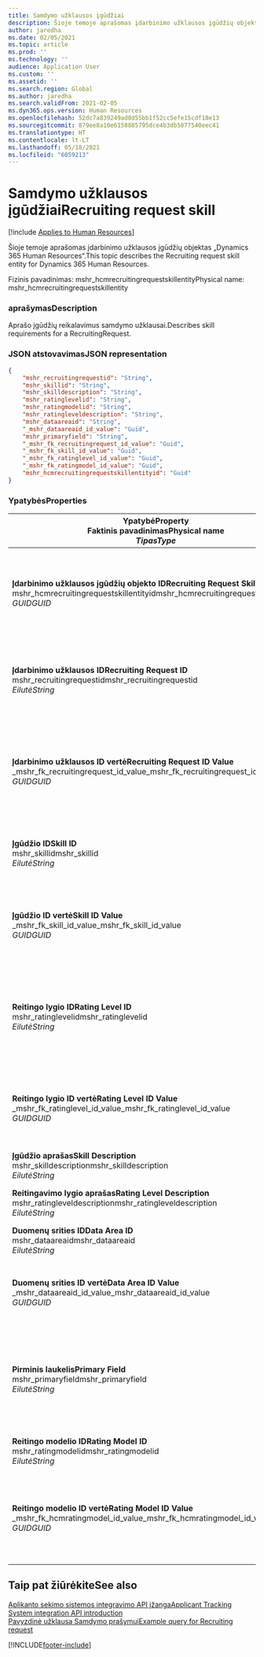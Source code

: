 ```yaml
---
title: Samdymo užklausos įgūdžiai
description: Šioje temoje aprašomas įdarbinimo užklausos įgūdžių objektas „Dynamics 365 Human Resources“.
author: jaredha
ms.date: 02/05/2021
ms.topic: article
ms.prod: ''
ms.technology: ''
audience: Application User
ms.custom: ''
ms.assetid: ''
ms.search.region: Global
ms.author: jaredha
ms.search.validFrom: 2021-02-05
ms.dyn365.ops.version: Human Resources
ms.openlocfilehash: 52dc7a839249ad8d55bb1f52cc5efe15cdf18e13
ms.sourcegitcommit: 879ee8a10e6158885795dce4b3db5077540eec41
ms.translationtype: HT
ms.contentlocale: lt-LT
ms.lasthandoff: 05/18/2021
ms.locfileid: "6059213"
---
```

# <a name="recruiting-request-skill"></a><span data-ttu-id="7d707-103">Samdymo užklausos įgūdžiai</span><span class="sxs-lookup"><span data-stu-id="7d707-103">Recruiting request skill</span></span>

[!include [Applies to Human Resources](../includes/applies-to-hr.md)]

<span data-ttu-id="7d707-104">Šioje temoje aprašomas įdarbinimo užklausos įgūdžių objektas „Dynamics 365 Human Resources“.</span><span class="sxs-lookup"><span data-stu-id="7d707-104">This topic describes the Recruiting request skill entity for Dynamics 365 Human Resources.</span></span>

<span data-ttu-id="7d707-105">Fizinis pavadinimas: mshr_hcmrecruitingrequestskillentity</span><span class="sxs-lookup"><span data-stu-id="7d707-105">Physical name: mshr_hcmrecruitingrequestskillentity</span></span>

### <a name="description"></a><span data-ttu-id="7d707-106">aprašymas</span><span class="sxs-lookup"><span data-stu-id="7d707-106">Description</span></span>

<span data-ttu-id="7d707-107">Aprašo įgūdžių reikalavimus samdymo užklausai.</span><span class="sxs-lookup"><span data-stu-id="7d707-107">Describes skill requirements for a RecruitingRequest.</span></span>

### <a name="json-representation"></a><span data-ttu-id="7d707-108">JSON atstovavimas</span><span class="sxs-lookup"><span data-stu-id="7d707-108">JSON representation</span></span>

```json
{
    "mshr_recruitingrequestid": "String",
    "mshr_skillid": "String",
    "mshr_skilldescription": "String",
    "mshr_ratinglevelid": "String",
    "mshr_ratingmodelid": "String",
    "mshr_ratingleveldescription": "String",
    "mshr_dataareaid": "String",
    "_mshr_dataareaid_id_value": "Guid",
    "mshr_primaryfield": "String",
    "_mshr_fk_recruitingrequest_id_value": "Guid",
    "_mshr_fk_skill_id_value": "Guid",
    "_mshr_fk_ratinglevel_id_value": "Guid",
    "_mshr_fk_ratingmodel_id_value": "Guid",
    "mshr_hcmrecruitingrequestskillentityid": "Guid"
}
```

### <a name="properties"></a><span data-ttu-id="7d707-109">Ypatybės</span><span class="sxs-lookup"><span data-stu-id="7d707-109">Properties</span></span>

| <span data-ttu-id="7d707-110">Ypatybė</span><span class="sxs-lookup"><span data-stu-id="7d707-110">Property</span></span><br><span data-ttu-id="7d707-111">**Faktinis pavadinimas**</span><span class="sxs-lookup"><span data-stu-id="7d707-111">**Physical name**</span></span><br><span data-ttu-id="7d707-112">**_Tipas_**</span><span class="sxs-lookup"><span data-stu-id="7d707-112">**_Type_**</span></span> | <span data-ttu-id="7d707-113">Naudoti</span><span class="sxs-lookup"><span data-stu-id="7d707-113">Use</span></span> | <span data-ttu-id="7d707-114">aprašymas</span><span class="sxs-lookup"><span data-stu-id="7d707-114">Description</span></span> |
| --- | --- | --- |
| <span data-ttu-id="7d707-115">**Įdarbinimo užklausos įgūdžių objekto ID**</span><span class="sxs-lookup"><span data-stu-id="7d707-115">**Recruiting Request Skill Entity ID**</span></span><br><span data-ttu-id="7d707-116">mshr_hcmrecruitingrequestskillentityid</span><span class="sxs-lookup"><span data-stu-id="7d707-116">mshr_hcmrecruitingrequestskillentityid</span></span><br><span data-ttu-id="7d707-117">*GUID*</span><span class="sxs-lookup"><span data-stu-id="7d707-117">*GUID*</span></span> | <span data-ttu-id="7d707-118">Tik skaitomas</span><span class="sxs-lookup"><span data-stu-id="7d707-118">Read-only</span></span><br><span data-ttu-id="7d707-119">Būtina</span><span class="sxs-lookup"><span data-stu-id="7d707-119">Required</span></span> | <span data-ttu-id="7d707-120">Sistemos sukurtas unikalus identifikatorius **Samdymo užklausos įgūdžių** užklausai.</span><span class="sxs-lookup"><span data-stu-id="7d707-120">System-generated unique identifier for the **Recruiting Request Skill** record.</span></span> |
| <span data-ttu-id="7d707-121">**Įdarbinimo užklausos ID**</span><span class="sxs-lookup"><span data-stu-id="7d707-121">**Recruiting Request ID**</span></span><br><span data-ttu-id="7d707-122">mshr_recruitingrequestid</span><span class="sxs-lookup"><span data-stu-id="7d707-122">mshr_recruitingrequestid</span></span><br><span data-ttu-id="7d707-123">*Eilutė*</span><span class="sxs-lookup"><span data-stu-id="7d707-123">*String*</span></span> | <span data-ttu-id="7d707-124">Rašyti kartą</span><span class="sxs-lookup"><span data-stu-id="7d707-124">Write-once</span></span><br><span data-ttu-id="7d707-125">Būtina</span><span class="sxs-lookup"><span data-stu-id="7d707-125">Required</span></span> | <span data-ttu-id="7d707-126">Vartotojo perskaitomas unikalus susijusio identifikatoriaus samdymo užklausai.</span><span class="sxs-lookup"><span data-stu-id="7d707-126">The user-readable unique identifier of the associated recruiting request.</span></span> |
| <span data-ttu-id="7d707-127">**Įdarbinimo užklausos ID vertė**</span><span class="sxs-lookup"><span data-stu-id="7d707-127">**Recruiting Request ID Value**</span></span><br><span data-ttu-id="7d707-128">_mshr_fk_recruitingrequest_id_value</span><span class="sxs-lookup"><span data-stu-id="7d707-128">_mshr_fk_recruitingrequest_id_value</span></span><br><span data-ttu-id="7d707-129">*GUID*</span><span class="sxs-lookup"><span data-stu-id="7d707-129">*GUID*</span></span> | <span data-ttu-id="7d707-130">Tik skaitomas</span><span class="sxs-lookup"><span data-stu-id="7d707-130">Read-only</span></span><br><span data-ttu-id="7d707-131">Būtina</span><span class="sxs-lookup"><span data-stu-id="7d707-131">Required</span></span><br> <span data-ttu-id="7d707-132">Užsienio raktas: mshr_hcmrecruitingrequestentityid mshr_hcmrecruitingrequestentity objektas</span><span class="sxs-lookup"><span data-stu-id="7d707-132">Foreign key: mshr_hcmrecruitingrequestentityid of mshr_hcmrecruitingrequestentity entity</span></span> | <span data-ttu-id="7d707-133">Sistemos sukurtas unikalus idnetifikatorius susijusio samdymo užklausai.</span><span class="sxs-lookup"><span data-stu-id="7d707-133">System-generated unique identifier of the associated recruiting request.</span></span> |
| <span data-ttu-id="7d707-134">**Įgūdžio ID**</span><span class="sxs-lookup"><span data-stu-id="7d707-134">**Skill ID**</span></span><br><span data-ttu-id="7d707-135">mshr_skillid</span><span class="sxs-lookup"><span data-stu-id="7d707-135">mshr_skillid</span></span><br><span data-ttu-id="7d707-136">*Eilutė*</span><span class="sxs-lookup"><span data-stu-id="7d707-136">*String*</span></span><br> | <span data-ttu-id="7d707-137">Rašyti kartą</span><span class="sxs-lookup"><span data-stu-id="7d707-137">Write-once</span></span><br><span data-ttu-id="7d707-138">Būtina</span><span class="sxs-lookup"><span data-stu-id="7d707-138">Required</span></span> | <span data-ttu-id="7d707-139">Vartotojo perskaitomas unikalus būtinų įgūdžių idnetifikatorius.</span><span class="sxs-lookup"><span data-stu-id="7d707-139">The user-readable unique identifier of the required skill.</span></span> |
| <span data-ttu-id="7d707-140">**Įgūdžio ID vertė**</span><span class="sxs-lookup"><span data-stu-id="7d707-140">**Skill ID Value**</span></span><br><span data-ttu-id="7d707-141">_mshr_fk_skill_id_value</span><span class="sxs-lookup"><span data-stu-id="7d707-141">_mshr_fk_skill_id_value</span></span><br><span data-ttu-id="7d707-142">*GUID*</span><span class="sxs-lookup"><span data-stu-id="7d707-142">*GUID*</span></span> | <span data-ttu-id="7d707-143">Tik skaitomas</span><span class="sxs-lookup"><span data-stu-id="7d707-143">Read-only</span></span><br><span data-ttu-id="7d707-144">Būtina</span><span class="sxs-lookup"><span data-stu-id="7d707-144">Required</span></span><br><span data-ttu-id="7d707-145">Užsienio raktas: mshr_hcmskillentityid mshr_hcmskillentity objektas</span><span class="sxs-lookup"><span data-stu-id="7d707-145">Foreign key: mshr_hcmskillentityid of mshr_hcmskillentity entity</span></span> | <span data-ttu-id="7d707-146">Sistemos sukurtas unikalus būtino įgūdžio identifikatorius.</span><span class="sxs-lookup"><span data-stu-id="7d707-146">System-generated unique identifier of the required skill.</span></span> |
| <span data-ttu-id="7d707-147">**Reitingo lygio ID**</span><span class="sxs-lookup"><span data-stu-id="7d707-147">**Rating Level ID**</span></span><br><span data-ttu-id="7d707-148">mshr_ratinglevelid</span><span class="sxs-lookup"><span data-stu-id="7d707-148">mshr_ratinglevelid</span></span><br><span data-ttu-id="7d707-149">*Eilutė*</span><span class="sxs-lookup"><span data-stu-id="7d707-149">*String*</span></span> | <span data-ttu-id="7d707-150">Rašyti kartą</span><span class="sxs-lookup"><span data-stu-id="7d707-150">Write-once</span></span><br><span data-ttu-id="7d707-151">Pasirinktinai</span><span class="sxs-lookup"><span data-stu-id="7d707-151">Optional</span></span> | <span data-ttu-id="7d707-152">Būtino įgūdžio lygio vertė pasirinktam darbui pagal reitingavimo modelį priskirtą įgūdžiui.</span><span class="sxs-lookup"><span data-stu-id="7d707-152">The required skill level value selected for the job, based on the rating model assigned to the skill.</span></span> |
| <span data-ttu-id="7d707-153">**Reitingo lygio ID vertė**</span><span class="sxs-lookup"><span data-stu-id="7d707-153">**Rating Level ID Value**</span></span><br><span data-ttu-id="7d707-154">_mshr_fk_ratinglevel_id_value</span><span class="sxs-lookup"><span data-stu-id="7d707-154">_mshr_fk_ratinglevel_id_value</span></span><br><span data-ttu-id="7d707-155">*GUID*</span><span class="sxs-lookup"><span data-stu-id="7d707-155">*GUID*</span></span> | <span data-ttu-id="7d707-156">Tik skaitomas</span><span class="sxs-lookup"><span data-stu-id="7d707-156">Read-only</span></span><br><span data-ttu-id="7d707-157">Pasirinktinai</span><span class="sxs-lookup"><span data-stu-id="7d707-157">Optional</span></span><br><span data-ttu-id="7d707-158">Užsienio raktas: mshr_hcmratinglevelentityid mshr_hcmratinglevelentity objektas</span><span class="sxs-lookup"><span data-stu-id="7d707-158">Foreign key: mshr_hcmratinglevelentityid of mshr_hcmratinglevelentity entity</span></span> | <span data-ttu-id="7d707-159">Sistemos sukurtas unikalus identifikatorius lygiui.</span><span class="sxs-lookup"><span data-stu-id="7d707-159">System-generated unique identifier for the level.</span></span> |
| <span data-ttu-id="7d707-160">**Įgūdžio aprašas**</span><span class="sxs-lookup"><span data-stu-id="7d707-160">**Skill Description**</span></span><br><span data-ttu-id="7d707-161">mshr_skilldescription</span><span class="sxs-lookup"><span data-stu-id="7d707-161">mshr_skilldescription</span></span><br><span data-ttu-id="7d707-162">*Eilutė*</span><span class="sxs-lookup"><span data-stu-id="7d707-162">*String*</span></span> | <span data-ttu-id="7d707-163">Tik skaitomas</span><span class="sxs-lookup"><span data-stu-id="7d707-163">Read-only</span></span><br><span data-ttu-id="7d707-164">Būtina</span><span class="sxs-lookup"><span data-stu-id="7d707-164">Required</span></span> | <span data-ttu-id="7d707-165">Įgūdžio aprašas.</span><span class="sxs-lookup"><span data-stu-id="7d707-165">The skill description.</span></span> |
| <span data-ttu-id="7d707-166">**Reitingavimo lygio aprašas**</span><span class="sxs-lookup"><span data-stu-id="7d707-166">**Rating Level Description**</span></span><br><span data-ttu-id="7d707-167">mshr_ratingleveldescription</span><span class="sxs-lookup"><span data-stu-id="7d707-167">mshr_ratingleveldescription</span></span><br><span data-ttu-id="7d707-168">*Eilutė*</span><span class="sxs-lookup"><span data-stu-id="7d707-168">*String*</span></span> | <span data-ttu-id="7d707-169">Tik skaitomas</span><span class="sxs-lookup"><span data-stu-id="7d707-169">Read-only</span></span><br><span data-ttu-id="7d707-170">Pasirinktinai</span><span class="sxs-lookup"><span data-stu-id="7d707-170">Optional</span></span> | <span data-ttu-id="7d707-171">Pasirinkto įgūdžio lygio aprašas.</span><span class="sxs-lookup"><span data-stu-id="7d707-171">The description of the selected skill level.</span></span> |
| <span data-ttu-id="7d707-172">**Duomenų srities ID**</span><span class="sxs-lookup"><span data-stu-id="7d707-172">**Data Area ID**</span></span><br><span data-ttu-id="7d707-173">mshr_dataareaid</span><span class="sxs-lookup"><span data-stu-id="7d707-173">mshr_dataareaid</span></span><br><span data-ttu-id="7d707-174">*Eilutė*</span><span class="sxs-lookup"><span data-stu-id="7d707-174">*String*</span></span> | <span data-ttu-id="7d707-175">Skaitymas/rašymas</span><span class="sxs-lookup"><span data-stu-id="7d707-175">Read/write</span></span><br><span data-ttu-id="7d707-176">Pasirinktinai</span><span class="sxs-lookup"><span data-stu-id="7d707-176">Optional</span></span> | <span data-ttu-id="7d707-177">Nurodo juridinį asmenį (įmonę).</span><span class="sxs-lookup"><span data-stu-id="7d707-177">Specifies the legal entity (company).</span></span> |
| <span data-ttu-id="7d707-178">**Duomenų srities ID vertė**</span><span class="sxs-lookup"><span data-stu-id="7d707-178">**Data Area ID Value**</span></span><br><span data-ttu-id="7d707-179">_mshr_dataareaid_id_value</span><span class="sxs-lookup"><span data-stu-id="7d707-179">_mshr_dataareaid_id_value</span></span><br><span data-ttu-id="7d707-180">*GUID*</span><span class="sxs-lookup"><span data-stu-id="7d707-180">*GUID*</span></span> | <span data-ttu-id="7d707-181">Tik skaitomas</span><span class="sxs-lookup"><span data-stu-id="7d707-181">Read-only</span></span><br><span data-ttu-id="7d707-182">Pasirinktinai</span><span class="sxs-lookup"><span data-stu-id="7d707-182">Optional</span></span><br><span data-ttu-id="7d707-183">Užsienio raktas: cdm_companyid of cdm_company objektas</span><span class="sxs-lookup"><span data-stu-id="7d707-183">Foreign key: cdm_companyid of cdm_company entity</span></span> | <span data-ttu-id="7d707-184">Sistemos sukurta GUID vertė rodanti juridnį asmenį (įmonę).</span><span class="sxs-lookup"><span data-stu-id="7d707-184">System-generated GUID value identifying the legal entity (company).</span></span> |
| <span data-ttu-id="7d707-185">**Pirminis laukelis**</span><span class="sxs-lookup"><span data-stu-id="7d707-185">**Primary Field**</span></span><br><span data-ttu-id="7d707-186">mshr_primaryfield</span><span class="sxs-lookup"><span data-stu-id="7d707-186">mshr_primaryfield</span></span><br><span data-ttu-id="7d707-187">*Eilutė*</span><span class="sxs-lookup"><span data-stu-id="7d707-187">*String*</span></span> | <span data-ttu-id="7d707-188">Tik skaitomas</span><span class="sxs-lookup"><span data-stu-id="7d707-188">Read-only</span></span><br><span data-ttu-id="7d707-189">Būtina</span><span class="sxs-lookup"><span data-stu-id="7d707-189">Required</span></span> | <span data-ttu-id="7d707-190">Įdarbinimo užklausos vertės, įgūdžio ID, kaip kito metodo taip pat identifikuojančio įrašą, derinys.</span><span class="sxs-lookup"><span data-stu-id="7d707-190">Concatenation of Recruiting Request value and Skill ID as another method to uniquely identify the record.</span></span> |
| <span data-ttu-id="7d707-191">**Reitingo modelio ID**</span><span class="sxs-lookup"><span data-stu-id="7d707-191">**Rating Model ID**</span></span><br><span data-ttu-id="7d707-192">mshr_ratingmodelid</span><span class="sxs-lookup"><span data-stu-id="7d707-192">mshr_ratingmodelid</span></span><br><span data-ttu-id="7d707-193">*Eilutė*</span><span class="sxs-lookup"><span data-stu-id="7d707-193">*String*</span></span> | <span data-ttu-id="7d707-194">Skaitymas/rašymas</span><span class="sxs-lookup"><span data-stu-id="7d707-194">Read-write</span></span><br><span data-ttu-id="7d707-195">Būtina</span><span class="sxs-lookup"><span data-stu-id="7d707-195">Required</span></span> | <span data-ttu-id="7d707-196">Reitingavimo modelis, naudojamas reitinguot įgūdį.</span><span class="sxs-lookup"><span data-stu-id="7d707-196">The rating model used to rate the skill.</span></span> |
| <span data-ttu-id="7d707-197">**Reitingo modelio ID vertė**</span><span class="sxs-lookup"><span data-stu-id="7d707-197">**Rating Model ID Value**</span></span><br><span data-ttu-id="7d707-198">_mshr_fk_hcmratingmodel_id_value</span><span class="sxs-lookup"><span data-stu-id="7d707-198">_mshr_fk_hcmratingmodel_id_value</span></span><br><span data-ttu-id="7d707-199">*GUID*</span><span class="sxs-lookup"><span data-stu-id="7d707-199">*GUID*</span></span> | <span data-ttu-id="7d707-200">Tik skaitomas</span><span class="sxs-lookup"><span data-stu-id="7d707-200">Read-only</span></span><br><span data-ttu-id="7d707-201">Būtina</span><span class="sxs-lookup"><span data-stu-id="7d707-201">Required</span></span><br><span data-ttu-id="7d707-202">Užsienio raktas: mshr_hcmratingmodelentityid mshr_hcmratingmodelentity objektas</span><span class="sxs-lookup"><span data-stu-id="7d707-202">Foreign key: mshr_hcmratingmodelentityid of mshr_hcmratingmodelentity entity</span></span> | <span data-ttu-id="7d707-203">Sistemos sukurtas unikalus identifikatorius reitingavimo modeliui, naudojamam reitinguoti įgūdį.</span><span class="sxs-lookup"><span data-stu-id="7d707-203">System-generated unique identifier of the rating model used to rate the skill.</span></span> |

## <a name="see-also"></a><span data-ttu-id="7d707-204">Taip pat žiūrėkite</span><span class="sxs-lookup"><span data-stu-id="7d707-204">See also</span></span>

[<span data-ttu-id="7d707-205">Aplikanto sekimo sistemos integravimo API įžanga</span><span class="sxs-lookup"><span data-stu-id="7d707-205">Applicant Tracking System integration API introduction</span></span>](hr-admin-integration-ats-api-introduction.md)<br>
[<span data-ttu-id="7d707-206">Pavyzdinė užklausa Samdymo prašymui</span><span class="sxs-lookup"><span data-stu-id="7d707-206">Example query for Recruiting request</span></span>](hr-admin-integration-ats-api-recruiting-request-example-query.md)


[!INCLUDE[footer-include](../includes/footer-banner.md)]